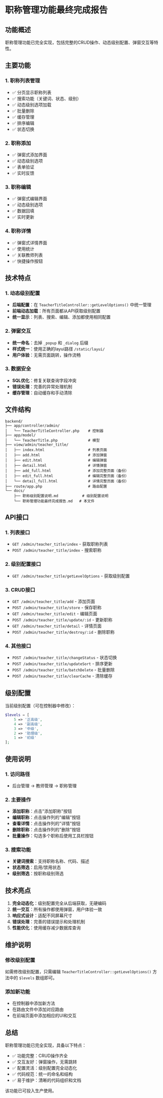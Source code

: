 # 职称管理功能最终完成报告

## 功能概述

职称管理功能已完全实现，包括完整的CRUD操作、动态级别配置、弹窗交互等特性。

## 主要功能

### 1. 职称列表管理
- ✅ 分页显示职称列表
- ✅ 搜索功能（关键词、状态、级别）
- ✅ 动态级别选项加载
- ✅ 批量删除
- ✅ 缓存管理
- ✅ 排序编辑
- ✅ 状态切换

### 2. 职称添加
- ✅ 弹窗式添加界面
- ✅ 动态级别选项
- ✅ 表单验证
- ✅ 实时反馈

### 3. 职称编辑
- ✅ 弹窗式编辑界面
- ✅ 动态级别选项
- ✅ 数据回填
- ✅ 实时更新

### 4. 职称详情
- ✅ 弹窗式详情界面
- ✅ 使用统计
- ✅ 关联教师列表
- ✅ 快捷操作按钮

## 技术特点

### 1. 动态级别配置
- **后端配置**：在 `TeacherTitleController::getLevelOptions()` 中统一管理
- **前端动态加载**：所有页面都从API获取级别配置
- **统一显示**：列表、搜索、编辑、添加都使用相同配置

### 2. 弹窗交互
- **统一命名**：去掉 `_popup` 和 `_dialog` 后缀
- **样式统一**：使用正确的layui路径 `/static/layui/`
- **用户体验**：无需页面跳转，操作流畅

### 3. 数据安全
- **SQL优化**：修复关联查询字段冲突
- **错误处理**：完善的异常处理机制
- **缓存管理**：自动缓存和手动清除

## 文件结构

```
backend/
├── app/controller/admin/
│   └── TeacherTitleController.php    # 控制器
├── app/model/
│   └── TeacherTitle.php              # 模型
├── view/admin/teacher_title/
│   ├── index.html                    # 列表页面
│   ├── add.html                      # 添加弹窗
│   ├── edit.html                     # 编辑弹窗
│   ├── detail.html                   # 详情弹窗
│   ├── add_full.html                 # 添加完整页面（备份）
│   ├── edit_full.html                # 编辑完整页面（备份）
│   └── detail_full.html              # 详情完整页面（备份）
├── route/app.php                     # 路由配置
└── docs/
    ├── 职称级别配置说明.md           # 级别配置说明
    └── 职称管理功能最终完成报告.md   # 本文件
```

## API接口

### 1. 列表接口
- `GET /admin/teacher_title/index` - 获取职称列表
- `POST /admin/teacher_title/index` - 搜索职称

### 2. 级别配置接口
- `GET /admin/teacher_title/getLevelOptions` - 获取级别配置

### 3. CRUD接口
- `GET /admin/teacher_title/add` - 添加页面
- `POST /admin/teacher_title/store` - 保存职称
- `GET /admin/teacher_title/edit` - 编辑页面
- `POST /admin/teacher_title/update/:id` - 更新职称
- `GET /admin/teacher_title/detail` - 详情页面
- `POST /admin/teacher_title/destroy/:id` - 删除职称

### 4. 其他接口
- `POST /admin/teacher_title/changeStatus` - 状态切换
- `POST /admin/teacher_title/updateSort` - 排序更新
- `POST /admin/teacher_title/batchDelete` - 批量删除
- `POST /admin/teacher_title/clearCache` - 清除缓存

## 级别配置

当前级别配置（可在控制器中修改）：
```php
$levels = [
    5 => '正高级',
    4 => '副高级', 
    3 => '中级',
    2 => '助理级',
    1 => '初级'
];
```

## 使用说明

### 1. 访问路径
- 后台管理 → 教师管理 → 职称管理

### 2. 主要操作
- **添加职称**：点击"添加职称"按钮
- **编辑职称**：点击操作列的"编辑"按钮
- **查看详情**：点击操作列的"详情"按钮
- **删除职称**：点击操作列的"删除"按钮
- **批量操作**：勾选多个职称后使用工具栏按钮

### 3. 搜索功能
- **关键词搜索**：支持职称名称、代码、描述
- **状态筛选**：启用/禁用状态
- **级别筛选**：按职称级别筛选

## 技术亮点

1. **完全动态化**：级别配置完全从后端获取，无硬编码
2. **统一交互**：所有操作都使用弹窗，用户体验一致
3. **响应式设计**：适配不同屏幕尺寸
4. **错误处理**：完善的错误提示和处理机制
5. **性能优化**：使用缓存减少数据库查询

## 维护说明

### 修改级别配置
如需修改级别配置，只需编辑 `TeacherTitleController::getLevelOptions()` 方法中的 `$levels` 数组即可。

### 添加新功能
- 在控制器中添加新方法
- 在路由文件中添加对应路由
- 在前端页面中添加相应的UI和交互

## 总结

职称管理功能已完全实现，具备以下特点：
- ✅ 功能完整：CRUD操作齐全
- ✅ 交互友好：弹窗操作，无需跳转
- ✅ 配置灵活：级别配置完全动态化
- ✅ 代码规范：统一的命名和结构
- ✅ 易于维护：清晰的代码组织和文档

该功能已可投入生产使用。 
